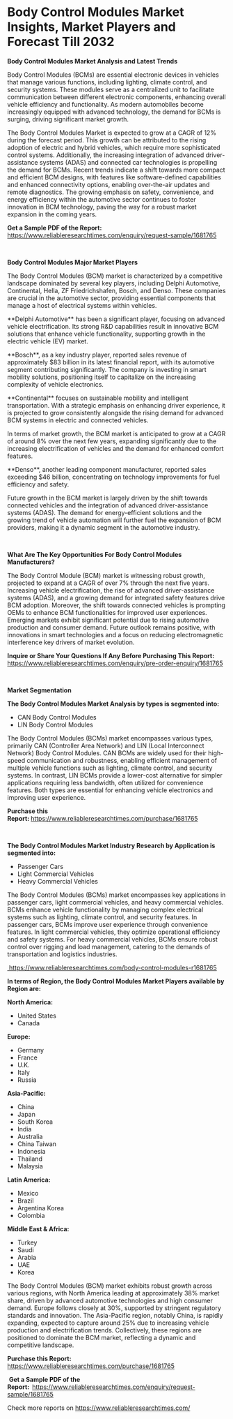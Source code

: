<p><h1>Body Control Modules Market Insights, Market Players and Forecast Till 2032</h1></p><p><strong>Body Control Modules Market Analysis and Latest Trends</strong></p>
<p><p>Body Control Modules (BCMs) are essential electronic devices in vehicles that manage various functions, including lighting, climate control, and security systems. These modules serve as a centralized unit to facilitate communication between different electronic components, enhancing overall vehicle efficiency and functionality. As modern automobiles become increasingly equipped with advanced technology, the demand for BCMs is surging, driving significant market growth.</p><p>The Body Control Modules Market is expected to grow at a CAGR of 12% during the forecast period. This growth can be attributed to the rising adoption of electric and hybrid vehicles, which require more sophisticated control systems. Additionally, the increasing integration of advanced driver-assistance systems (ADAS) and connected car technologies is propelling the demand for BCMs. Recent trends indicate a shift towards more compact and efficient BCM designs, with features like software-defined capabilities and enhanced connectivity options, enabling over-the-air updates and remote diagnostics. The growing emphasis on safety, convenience, and energy efficiency within the automotive sector continues to foster innovation in BCM technology, paving the way for a robust market expansion in the coming years.</p></p>
<p><strong>Get a Sample PDF of the Report:&nbsp;</strong> <a href="https://www.reliableresearchtimes.com/enquiry/request-sample/1681765?utm_campaign=3031&utm_medium=2&utm_source=Github&utm_content=ia&utm_term=06042025&utm_id=body-control-modules">https://www.reliableresearchtimes.com/enquiry/request-sample/1681765</a></p>
<p>&nbsp;</p>
<p><strong>Body Control Modules Major Market Players</strong></p>
<p><p>The Body Control Modules (BCM) market is characterized by a competitive landscape dominated by several key players, including Delphi Automotive, Continental, Hella, ZF Friedrichshafen, Bosch, and Denso. These companies are crucial in the automotive sector, providing essential components that manage a host of electrical systems within vehicles.</p><p>**Delphi Automotive** has been a significant player, focusing on advanced vehicle electrification. Its strong R&D capabilities result in innovative BCM solutions that enhance vehicle functionality, supporting growth in the electric vehicle (EV) market.</p><p>**Bosch**, as a key industry player, reported sales revenue of approximately $83 billion in its latest financial report, with its automotive segment contributing significantly. The company is investing in smart mobility solutions, positioning itself to capitalize on the increasing complexity of vehicle electronics.</p><p>**Continental** focuses on sustainable mobility and intelligent transportation. With a strategic emphasis on enhancing driver experience, it is projected to grow consistently alongside the rising demand for advanced BCM systems in electric and connected vehicles.</p><p>In terms of market growth, the BCM market is anticipated to grow at a CAGR of around 8% over the next few years, expanding significantly due to the increasing electrification of vehicles and the demand for enhanced comfort features. </p><p>**Denso**, another leading component manufacturer, reported sales exceeding $46 billion, concentrating on technology improvements for fuel efficiency and safety. </p><p>Future growth in the BCM market is largely driven by the shift towards connected vehicles and the integration of advanced driver-assistance systems (ADAS). The demand for energy-efficient solutions and the growing trend of vehicle automation will further fuel the expansion of BCM providers, making it a dynamic segment in the automotive industry.</p></p>
<p>&nbsp;</p>
<p><strong>What Are The Key Opportunities For Body Control Modules Manufacturers?</strong></p>
<p><p>The Body Control Module (BCM) market is witnessing robust growth, projected to expand at a CAGR of over 7% through the next five years. Increasing vehicle electrification, the rise of advanced driver-assistance systems (ADAS), and a growing demand for integrated safety features drive BCM adoption. Moreover, the shift towards connected vehicles is prompting OEMs to enhance BCM functionalities for improved user experiences. Emerging markets exhibit significant potential due to rising automotive production and consumer demand. Future outlook remains positive, with innovations in smart technologies and a focus on reducing electromagnetic interference key drivers of market evolution.</p></p>
<p><strong>Inquire or Share Your Questions If Any Before Purchasing This Report:</strong> <a href="https://www.reliableresearchtimes.com/enquiry/pre-order-enquiry/1681765?utm_campaign=3031&utm_medium=2&utm_source=Github&utm_content=ia&utm_term=06042025&utm_id=body-control-modules">https://www.reliableresearchtimes.com/enquiry/pre-order-enquiry/1681765</a></p>
<p>&nbsp;</p>
<p><strong>Market Segmentation</strong></p>
<p><strong>The Body Control Modules Market Analysis by types is segmented into:</strong></p>
<p><ul><li>CAN Body Control Modules</li><li>LIN Body Control Modules</li></ul></p>
<p><p>The Body Control Modules (BCMs) market encompasses various types, primarily CAN (Controller Area Network) and LIN (Local Interconnect Network) Body Control Modules. CAN BCMs are widely used for their high-speed communication and robustness, enabling efficient management of multiple vehicle functions such as lighting, climate control, and security systems. In contrast, LIN BCMs provide a lower-cost alternative for simpler applications requiring less bandwidth, often utilized for convenience features. Both types are essential for enhancing vehicle electronics and improving user experience.</p></p>
<p><strong>Purchase this Report:&nbsp;</strong><a href="https://www.reliableresearchtimes.com/purchase/1681765?utm_campaign=3031&utm_medium=2&utm_source=Github&utm_content=ia&utm_term=06042025&utm_id=body-control-modules">https://www.reliableresearchtimes.com/purchase/1681765</a></p>
<p>&nbsp;</p>
<p><strong>The Body Control Modules Market Industry Research by Application is segmented into:</strong></p>
<p><ul><li>Passenger Cars</li><li>Light Commercial Vehicles</li><li>Heavy Commercial Vehicles</li></ul></p>
<p><p>The Body Control Modules (BCMs) market encompasses key applications in passenger cars, light commercial vehicles, and heavy commercial vehicles. BCMs enhance vehicle functionality by managing complex electrical systems such as lighting, climate control, and security features. In passenger cars, BCMs improve user experience through convenience features. In light commercial vehicles, they optimize operational efficiency and safety systems. For heavy commercial vehicles, BCMs ensure robust control over rigging and load management, catering to the demands of transportation and logistics industries.</p></p>
<p><a href="https://www.reliableresearchtimes.com/body-control-modules-r1681765?utm_campaign=3031&utm_medium=2&utm_source=Github&utm_content=ia&utm_term=06042025&utm_id=body-control-modules">&nbsp;https://www.reliableresearchtimes.com/body-control-modules-r1681765</a></p>
<p><strong>In terms of Region, the Body Control Modules Market Players available by Region are:</strong></p>
<p>
    <p> <strong> North America: </strong>
        <ul>
            <li>United States</li>
            <li>Canada</li>
        </ul>
        </p> 
    <p> <strong> Europe: </strong>
        <ul>
            <li>Germany</li>
            <li>France</li>
            <li>U.K.</li>
            <li>Italy</li>
            <li>Russia</li>
        </ul>
        </p> 
    <p> <strong> Asia-Pacific: </strong>
        <ul>
            <li>China</li>
            <li>Japan</li>
            <li>South Korea</li>
            <li>India</li>
            <li>Australia</li>
            <li>China Taiwan</li>
            <li>Indonesia</li>
            <li>Thailand</li>
            <li>Malaysia</li>
        </ul>
        </p> 
    <p> <strong> Latin America: </strong>
        <ul>
            <li>Mexico</li>
            <li>Brazil</li>
            <li>Argentina Korea</li>
            <li>Colombia</li>
        </ul>
        </p> 
    <p> <strong> Middle East & Africa: </strong>
        <ul>
            <li>Turkey</li>
            <li>Saudi</li>
            <li>Arabia</li>
            <li>UAE</li>
            <li>Korea</li>
        </ul>
    </p>
    </p>
<p><p>The Body Control Modules (BCM) market exhibits robust growth across various regions, with North America leading at approximately 38% market share, driven by advanced automotive technologies and high consumer demand. Europe follows closely at 30%, supported by stringent regulatory standards and innovation. The Asia-Pacific region, notably China, is rapidly expanding, expected to capture around 25% due to increasing vehicle production and electrification trends. Collectively, these regions are positioned to dominate the BCM market, reflecting a dynamic and competitive landscape.</p></p>
<p><strong>Purchase this Report: </strong><a href="https://www.reliableresearchtimes.com/purchase/1681765?utm_campaign=3031&utm_medium=2&utm_source=Github&utm_content=ia&utm_term=06042025&utm_id=body-control-modules">https://www.reliableresearchtimes.com/purchase/1681765</a></p>
<p>&nbsp;<strong>Get a Sample PDF of the Report:&nbsp;&nbsp;</strong><a href="https://www.reliableresearchtimes.com/enquiry/request-sample/1681765?utm_campaign=3031&utm_medium=2&utm_source=Github&utm_content=ia&utm_term=06042025&utm_id=body-control-modules">https://www.reliableresearchtimes.com/enquiry/request-sample/1681765</a></p>
<p><strong></strong></p>
<p>Check more reports on <a href="https://www.reliableresearchtimes.com/?utm_campaign=3031&utm_medium=2&utm_source=Github&utm_content=ia&utm_term=06042025&utm_id=body-control-modules">https://www.reliableresearchtimes.com/</a></p>